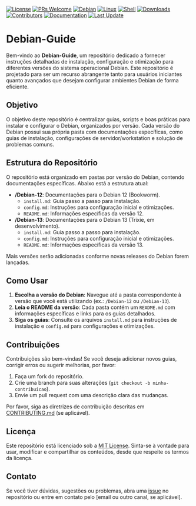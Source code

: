[![License](https://img.shields.io/github/license/jrfernandodasilva/debian-12.svg)](LICENSE)
[![PRs Welcome](https://img.shields.io/badge/PRs-welcome-brightgreen.svg?style=flat-square)](http://makeapullrequest.com)
[![Debian](https://img.shields.io/badge/Debian-A81D33?style=flat&logo=debian&logoColor=white)](https://www.debian.org/)
[![Linux](https://img.shields.io/badge/Linux-FCC624?style=flat&logo=linux&logoColor=white)](https://www.linux.org/)
[![Shell](https://img.shields.io/badge/Shell-5391FE?style=flat&logo=gnu-bash&logoColor=white)](https://www.gnu.org/software/bash/)
[![Downloads](https://img.shields.io/github/downloads/jrfernandodasilva/golang-roadmap/total.svg?v1)](https://github.com/jrfernandodasilva/golang-roadmap/releases)
[![Contributors](https://img.shields.io/github/contributors/jrfernandodasilva/debian-12.svg)](https://github.com/jrfernandodasilva/debian-12/graphs/contributors)
[![Documentation](https://img.shields.io/badge/docs-latest-blue.svg)](https://github.com/jrfernandodasilva/debian-12/wiki)
[![Last Update](https://img.shields.io/github/last-commit/jrfernandodasilva/debian-12.svg)](https://github.com/jrfernandodasilva/debian-12/commits/main)

# Debian-Guide

Bem-vindo ao **Debian-Guide**, um repositório dedicado a fornecer instruções detalhadas de instalação, configuração e otimização para diferentes versões do sistema operacional Debian. Este repositório é projetado para ser um recurso abrangente tanto para usuários iniciantes quanto avançados que desejam configurar ambientes Debian de forma eficiente.

## Objetivo

O objetivo deste repositório é centralizar guias, scripts e boas práticas para instalar e configurar o Debian, organizados por versão. Cada versão do Debian possui sua própria pasta com documentações específicas, como guias de instalação, configurações de servidor/workstation e solução de problemas comuns.

## Estrutura do Repositório

O repositório está organizado em pastas por versão do Debian, contendo documentações específicas. Abaixo está a estrutura atual:

- **/Debian-12**: Documentações para o Debian 12 (Bookworm).
  - `install.md`: Guia passo a passo para instalação.
  - `config.md`: Instruções para configuração inicial e otimizações.
  - `README.md`: Informações específicas da versão 12.
- **/Debian-13**: Documentações para o Debian 13 (Trixie, em desenvolvimento).
  - `install.md`: Guia passo a passo para instalação.
  - `config.md`: Instruções para configuração inicial e otimizações.
  - `README.md`: Informações específicas da versão 13.

Mais versões serão adicionadas conforme novas releases do Debian forem lançadas.

## Como Usar

1. **Escolha a versão do Debian**: Navegue até a pasta correspondente à versão que você está utilizando (ex.: `/Debian-12` ou `/Debian-13`).
2. **Leia o README da versão**: Cada pasta contém um `README.md` com informações específicas e links para os guias detalhados.
3. **Siga os guias**: Consulte os arquivos `install.md` para instruções de instalação e `config.md` para configurações e otimizações.

## Contribuições

Contribuições são bem-vindas! Se você deseja adicionar novos guias, corrigir erros ou sugerir melhorias, por favor:

1. Faça um fork do repositório.
2. Crie uma branch para suas alterações (`git checkout -b minha-contribuicao`).
3. Envie um pull request com uma descrição clara das mudanças.

Por favor, siga as diretrizes de contribuição descritas em [CONTRIBUTING.md](CONTRIBUTING.md) (se aplicável).

## Licença

Este repositório está licenciado sob a [MIT License](LICENSE). Sinta-se à vontade para usar, modificar e compartilhar os conteúdos, desde que respeite os termos da licença.

## Contato

Se você tiver dúvidas, sugestões ou problemas, abra uma [issue](https://github.com/seu-usuario/Debian-Guide/issues) no repositório ou entre em contato pelo [email ou outro canal, se aplicável].